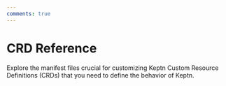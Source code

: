 ```yaml
---
comments: true
---
```


# CRD Reference

Explore the manifest files crucial for customizing Keptn Custom Resource Definitions (CRDs)
that you need to define the behavior of Keptn.
